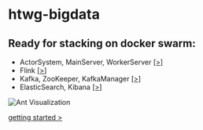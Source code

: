 # htwg-bigdata


## Ready for stacking on docker swarm: 

* ActorSystem, MainServer, WorkerServer [[>]](./DockerRelated/DockerStack/ants-compose.yml)
* Flink  [[>]](./DockerRelated/DockerStack/flink-compose.yml)
* Kafka, ZooKeeper, KafkaManager  [[>]](./DockerRelated/DockerStack/kafka-compose.yml)
* ElasticSearch, Kibana [[>]](./DockerRelated/DockerStack/esk-compose.yml)

![Ant Visualization](./AntVisualization.gif)


[getting started >](./DockerRelated/DockerStack)

